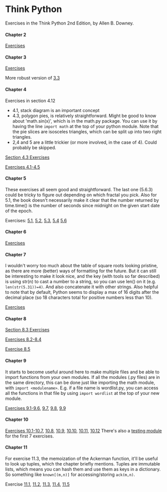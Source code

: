 Think Python
====

Exercises in the Think Python 2nd Edition, by Allen B. Downey.

#### Chapter 2
[Exercises](chap2.py)

#### Chapter 3
[Exercises](chap3.py)

More robust version of [3.3](chap3_alt.py)

#### Chapter 4
Exercises in section 4.12
* 4.1, stack diagram is an important concept
* 4.3, polygon pies, is relatively straightforward. Might be good to know about 'math.sin(x)', which is in the math.py package. You can use it by having the line `import math` at the top of your python module. Note that the pie slices are isosceles triangles, which can be split up into two right triangles.
* 2,4 and 5 are a little trickier (or more involved, in the case of 4). Could probably be skipped.

[Section 4.3 Exercises](mypolygon.py)

[Exercises 4.1-4.5](chap4.py)

#### Chapter 5
These exercises all seem good and straightforward. The last one (5.6.3) could be tricky to figure out depending on which fractal you pick.
Also for 5.1, the book doesn't necessarily make it clear that the number returned by time.time() is the number of seconds since midnight on the given start date of the epoch.

Exercises: [5.1](epoch.py), [5.2](fermat.py), [5.3](triangle.py), [5.4](recurse.py) [5.6](koch.py)

#### Chapter 6
[Exercises](chap6)

#### Chapter 7
I wouldn't worry too much about the table of square roots looking pristine, as there are more (better) ways of formatting for the future. But it can still be interesting to make it look nice, and the key (with tools so far described) is using str(n) to cast a number to a string, so you can use len() on it (e.g. `len(str(5.31))=4)`. And also concatenate it with other strings. Also helpful to note that by default, Python seems to display a max of 16 digits after the decimal place (so 18 characters total for positive numbers less than 10).

[Exercises](chap7)

#### Chapter 8

[Section 8.3 Exercises](chap8/practice.py)

[Exercises 8.2-8.4](chap8/string_methods.py)

[Exercise 8.5](chap8/caesar.py)

#### Chapter 9
It starts to become useful around here to make multiple files and be able to import functions from your own modules. If all the modules (.py files) are in the same directory, this can be done just like importing the math module, with `import <modulename>`. E.g. if a file name is wordlist.py, you can access all the functions in that file by using `import wordlist` at the top of your new module.

[Exercises 9.1-9.6](chap9/words.py), [9.7](chap9/cartalk.py), [9.8](chap9/odometer.py), [9.9](chap9/ages.py)

#### Chapter 10
[Exercises 10.1-10.7](chap10/lists.py), [10.8](chap10/birthdays.py), [10.9](chap10/wordlist.py), [10.10](chap10/inlist.py),
[10.11](chap10/reverse_pair.py), [10.12](chap10/interlock.py)
There's also a [testing module](chap10/test.py) for the first 7 exercises.

#### Chapter 11
For exercise 11.3, the memoization of the Ackerman function, it'll be useful to look up tuples, which the chapter briefly mentions. Tuples are immutable lists, which means you can hash them and use them as keys in a dictionary. So something like `known[(m,n)]` for accessing/storing `ack(m,n)`.

Exercise [11.1](chap11/worddict.py), [11.2](chap11/inver_dict.py), [11.3](chap11/ackermann_memo.py), [11.4](chap11/has_duplicates.py), [11.5](chap11/rotate_pairs.py)
